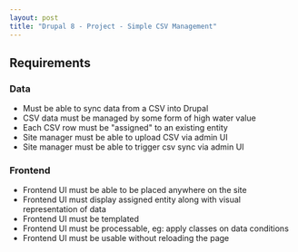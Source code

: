 ```yaml
---
layout: post
title: "Drupal 8 - Project - Simple CSV Management"
---
```

## Requirements

### Data

* Must be able to sync data from a CSV into Drupal
* CSV data must be managed by some form of high water value
* Each CSV row must be "assigned" to an existing entity
* Site manager must be able to upload CSV via admin UI
* Site manager must be able to trigger csv sync via admin UI

### Frontend

* Frontend UI must be able to be placed anywhere on the site
* Frontend UI must display assigned entity along with visual representation of
  data
* Frontend UI must be templated
* Frontend UI must be processable, eg: apply classes on data conditions
* Frontend UI must be usable without reloading the page


